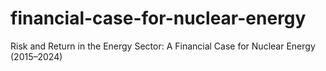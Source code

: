 # financial-case-for-nuclear-energy
Risk and Return in the Energy Sector: A Financial Case for Nuclear Energy (2015–2024)
